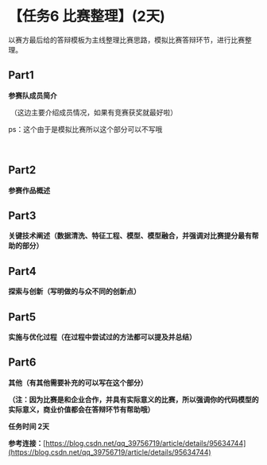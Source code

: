 
# 【任务6 比赛整理】(2天)

以赛方最后给的答辩模板为主线整理比赛思路，模拟比赛答辩环节，进行比赛整理。

## Part1

**参赛队成员简介**

 （这边主要介绍成员情况，如果有竞赛获奖就最好啦）

ps：这个由于是模拟比赛所以这个部分可以不写哦

 

## Part2

**参赛作品概述**

## Part3

**关键技术阐述（数据清洗、特征工程、模型、模型融合，并强调对比赛提分最有帮助的部分）**

## Part4

**探索与创新（写明做的与众不同的创新点）**

## Part5

**实施与优化过程（在过程中尝试过的方法都可以提及并总结）**

## Part6

**其他（有其他需要补充的可以写在这个部分）**



**（注：因为比赛是和企业合作，并具有实际意义的比赛，所以强调你的代码模型的实际意义，商业价值都会在答辩环节有帮助哦）**





**任务时间 2天**

**参考连接：**[https://blog.csdn.net/qq_39756719/article/details/95634744](https://blog.csdn.net/qq_39756719/article/details/95634744)
